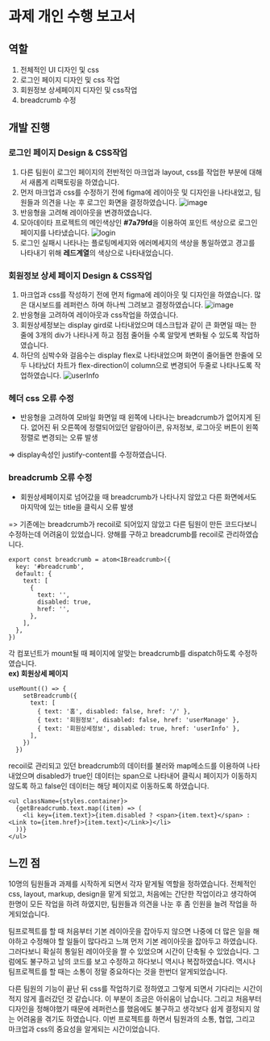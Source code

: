 # 과제 개인 수행 보고서

## 역할
1. 전체적인 UI 디자인 및 css
2. 로그인 페이지 디자인 및 css 작업
3. 회원정보 상세페이지 디자인 및 css작업
4. breadcrumb 수정

## 개발 진행
### 로그인 페이지 Design & CSS작업
1. 다른 팀원이 로그인 페이지의 전반적인 마크업과 layout, css를 작업한 부분에 대해서 새롭게 리팩토링을 하였습니다.
2. 먼저 마크업과 css를 수정하기 전에 figma에 레이아웃 및 디자인을 나타내었고, 팀원들과 의견을 나눈 후 로그인 화면을 결정하였습니다.
![image](https://user-images.githubusercontent.com/65527334/171999600-87e756d0-9e4e-4e36-95b6-94d851cbb4eb.png)
3. 반응형을 고려해 레이아웃을 변경하였습니다.
4. 모아데이타 프로젝트의 메인색상인 **#7a79fd**을 이용하여 포인트 색상으로 로그인 페이지를 나타냈습니다.
![login](https://user-images.githubusercontent.com/65527334/171999419-0bc97d06-ea0f-41c9-81f8-5d69e39de160.gif)
5. 로그인 실패시 나타나는 플로팅메세지와 에러메세지의 색상을 통일하였고 경고를 나타내기 위해 **레드계열**의 색상으로 나타내었습니다.

### 회원정보 상세 페이지 Design & CSS작업
1. 마크업과 css를 작성하기 전에 먼저 figma에 레이아웃 및 디자인을 하였습니다. 많은 대시보드를 레퍼런스 하며 하나씩 그려보고 결정하였습니다.
![image](https://user-images.githubusercontent.com/65527334/172000037-9d9d2587-1e7e-4dca-b972-dc5daf6d0672.png)
2. 반응형을 고려하여 레이아웃과 css작업을 하였습니다.
3. 회원상세정보는 display gird로 나타내었으며 데스크탑과 같이 큰 화면일 때는 한 줄에 3개의 div가 나타나게 하고 점점 줄어들 수록 알맞게 변화될 수 있도록 작업하였습니다.
4. 하단의 심박수와 걸음수는 display flex로 나타내었으며 화면이 줄어들면 한줄에 모두 나타났더 차트가 flex-direction이 column으로 변경되어 두줄로 나타나도록 작업하였습니다.
![userInfo](https://user-images.githubusercontent.com/65527334/172000139-d48fcac5-5827-4b58-9d7e-bddeae1bc312.gif)

### 헤더 css 오류 수정
- 반응형을 고려하여 모바일 화면일 때 왼쪽에 나타나는 breadcrumb가 없어지게 된다. 없어진 뒤 오른쪽에 정렬되어있던 알람아이콘, 유저정보, 로그아웃 버튼이 왼쪽정렬로 변경되는 오류 발생<br/>

=> display속성인 justify-content를 수정하였습니다.

### breadcrumb 오류 수정
- 회원상세페이지로 넘어갔을 때 breadcrumb가 나타나지 않았고 다른 화면에서도 마지막에 있는 title을 클릭시 오류 발생<br/>

=> 기존에는 breadcrumb가 recoil로 되어있지 않았고 다른 팀원이 만든 코드다보니 수정하는데 어려움이 있었습니다. 양해를 구하고 breadcrumb를 recoil로 관리하였습니다.
```
export const breadcrumb = atom<IBreadcrumb>({
  key: '#breadcrumb',
  default: {
    text: [
      {
        text: '',
        disabled: true,
        href: '',
      },
    ],
  },
})
```
각 컴포넌트가 mount될 때 페이지에 알맞는 breadcrumb를  dispatch하도록 수정하였습니다. <br/>
**ex) 회원상세 페이지**
```
useMount(() => {
    setBreadcrumb({
      text: [
        { text: '홈', disabled: false, href: '/' },
        { text: '회원정보', disabled: false, href: 'userManage' },
        { text: '회원상세정보', disabled: true, href: 'userInfo' },
      ],
    })
  })
```
recoil로 관리되고 있던 breadcrumb의 데이터를 불러와 map메소드를 이용하여 나타내었으며 disabled가 true인 데이터는 span으로 나타내어 클릭시 페이지가 이동하지 않도록 하고 false인 데이터는 해당 페이지로 이동하도록 하였습니다.
```
<ul className={styles.container}>
  {getBreadcrumb.text.map((item) => (
    <li key={item.text}>{item.disabled ? <span>{item.text}</span> : <Link to={item.href}>{item.text}</Link>}</li>
  ))}
</ul>
```

## 느낀 점
10명의 팀원들과 과제를 시작하게 되면서 각자 맡게될 역할을 정하였습니다. 
전체적인 css, layout, markup, design을 맡게 되었고, 처음에는 간단한 작업이라고 생각하여 한명이 모든 작업을 하려 하였지만, 
팀원들과 의견을 나눈 후 좀 인원을 늘려 작업을 하게되었습니다.

팀프로젝트를 할 때 처음부터 기본 레이아웃을 잡아두지 않으면 나중에 더 많은 일을 해야하고 수정해야 할 일들이 많다라고 느껴 먼저 기본 레이아웃을 잡아두고 하였습니다.
그러다보니 확실히 통일된 레이아웃을 짤 수 있었으며 시간이 단축될 수 있었습니다. 그럼에도 불구하고 남의 코드를 보고 수정하고 하다보니 역시나 복잡하였습니다.
역시나 팀프로젝트를 할 때는 소통이 정말 중요하다는 것을 한번더 알게되었습니다.

다른 팀원의 기능이 끝난 뒤 css를 작업하기로 정하였고 그렇게 되면서 기다리는 시간이 적지 않게 흘러갔던 것 같습니다. 이 부분이 조금은 아쉬움이 남습니다.
그리고 처음부터 디자인을 정해야했기 때문에 레퍼런스를 했음에도 불구하고 생각보다 쉽게 결정되지 않는 어려움을 겪기도 하였습니다.
이번 프로젝트를 하면서 팀원과의 소통, 협업, 그리고 마크업과 css의 중요성을 알게되는 시간이었습니다.
